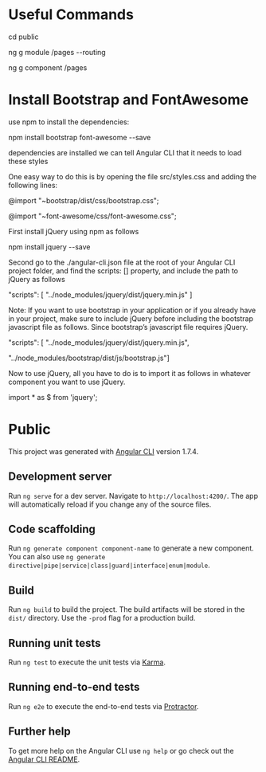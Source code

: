 

# Useful Commands
cd public

ng g module /pages --routing

ng g component /pages


# Install Bootstrap and FontAwesome

use npm to install the dependencies:

npm install bootstrap font-awesome --save

dependencies are installed we can tell Angular CLI that it needs to load these styles

One easy way to do this is by opening the file src/styles.css and adding the following lines:

@import "~bootstrap/dist/css/bootstrap.css";

@import "~font-awesome/css/font-awesome.css";


First install jQuery using npm as follows

npm install jquery --save

Second go to the ./angular-cli.json file at the root of your Angular CLI project folder, and find the scripts: [] property, and include the path to jQuery as follows

"scripts": [ "../node_modules/jquery/dist/jquery.min.js" ]


Note: If you want to use bootstrap in your application or if you already have in your project, make sure to include jQuery before including the bootstrap javascript file as follows. Since bootstrap’s javascript file requires jQuery.

"scripts": [ "../node_modules/jquery/dist/jquery.min.js",

"../node_modules/bootstrap/dist/js/bootstrap.js"]


Now to use jQuery, all you have to do is to import it as follows in whatever component you want to use jQuery.

import * as $ from 'jquery';

















# Public

This project was generated with [Angular CLI](https://github.com/angular/angular-cli) version 1.7.4.

## Development server

Run `ng serve` for a dev server. Navigate to `http://localhost:4200/`. The app will automatically reload if you change any of the source files.

## Code scaffolding

Run `ng generate component component-name` to generate a new component. You can also use `ng generate directive|pipe|service|class|guard|interface|enum|module`.

## Build

Run `ng build` to build the project. The build artifacts will be stored in the `dist/` directory. Use the `-prod` flag for a production build.

## Running unit tests

Run `ng test` to execute the unit tests via [Karma](https://karma-runner.github.io).

## Running end-to-end tests

Run `ng e2e` to execute the end-to-end tests via [Protractor](http://www.protractortest.org/).

## Further help

To get more help on the Angular CLI use `ng help` or go check out the [Angular CLI README](https://github.com/angular/angular-cli/blob/master/README.md).

